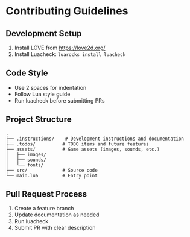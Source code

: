 # Contributing Guidelines

## Development Setup

1. Install LÖVE from https://love2d.org/
2. Install Luacheck: `luarocks install luacheck`

## Code Style

- Use 2 spaces for indentation
- Follow Lua style guide
- Run luacheck before submitting PRs

## Project Structure

```
.
├── .instructions/    # Development instructions and documentation
├── .todos/          # TODO items and future features
├── assets/          # Game assets (images, sounds, etc.)
│   ├── images/
│   ├── sounds/
│   └── fonts/
├── src/             # Source code
└── main.lua         # Entry point
```

## Pull Request Process

1. Create a feature branch
2. Update documentation as needed
3. Run luacheck
4. Submit PR with clear description